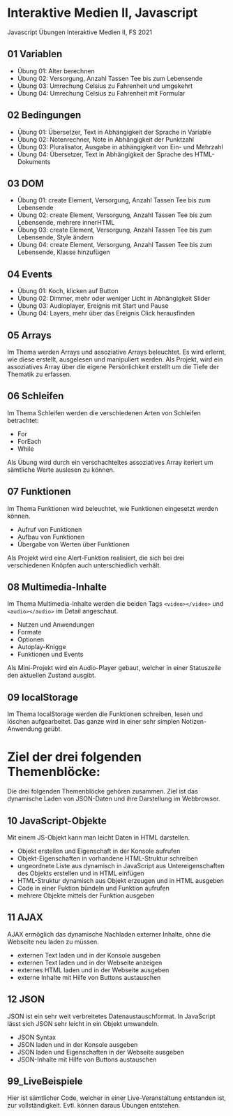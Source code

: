 # Interaktive Medien II, Javascript
Javascript Übungen Interaktive Medien II, FS 2021
## 01 Variablen
- Übung 01: Alter berechnen
- Übung 02: Versorgung, Anzahl Tassen Tee bis zum Lebensende
- Übung 03: Umrechung Celsius zu Fahrenheit und umgekehrt
- Übung 04: Umrechung Celsius zu Fahrenheit mit Formular
## 02 Bedingungen
- Übung 01: Übersetzer, Text in Abhängigkeit der Sprache in Variable
- Übung 02: Notenrechner, Note in Abhängigkeit der Punktzahl
- Übung 03: Pluralisator, Ausgabe in abhängigkeit von Ein- und Mehrzahl
- Übung 04: Übersetzer, Text in Abhängigkeit der Sprache des HTML-Dokuments
## 03 DOM
- Übung 01: create Element, Versorgung, Anzahl Tassen Tee bis zum Lebensende
- Übung 02: create Element, Versorgung, Anzahl Tassen Tee bis zum Lebensende, mehrere innerHTML
- Übung 03: create Element, Versorgung, Anzahl Tassen Tee bis zum Lebensende, Style ändern
- Übung 04: create Element, Versorgung, Anzahl Tassen Tee bis zum Lebensende, Klasse hinzufügen
## 04 Events
- Übung 01: Koch, klicken auf Button
- Übung 02: Dimmer, mehr oder weniger Licht in Abhängigkeit Slider
- Übung 03: Audioplayer, Ereignis mit Start und Pause
- Übung 04: Layers, mehr über das Ereignis Click herausfinden
## 05 Arrays
Im Thema werden Arrays und assoziative Arrays beleuchtet. Es wird erlernt, wie diese erstellt, ausgelesen und manipuliert werden.
Als Projekt, wird ein assoziatives Array über die eigene Persönlichkeit erstellt um die Tiefe der Thematik zu erfassen.
## 06 Schleifen
Im Thema Schleifen werden die verschiedenen Arten von Schleifen betrachtet:
 - For
 - ForEach
 - While

Als Übung wird durch ein verschachteltes assoziatives Array iteriert um sämtliche Werte auslesen zu können.
## 07 Funktionen
Im Thema Funktionen wird beleuchtet, wie Funktionen eingesetzt werden können.
 - Aufruf von Funktionen
 - Aufbau von Funktionen
 - Übergabe von Werten über Funktionen

Als Projekt wird eine Alert-Funktion realisiert, die sich bei drei verschiedenen Knöpfen auch unterschiedlich verhält.

## 08 Multimedia-Inhalte
Im Thema Multimedia-Inhalte werden die beiden Tags ``<video></video>`` und ``<audio></audio>`` im Detail angeschaut.

- Nutzen und Anwendungen
- Formate
- Optionen
- Autoplay-Knigge
- Funktionen und Events

Als Mini-Projekt wird ein Audio-Player gebaut, welcher in einer Statuszeile den aktuellen Zustand ausgibt.

## 09 localStorage

Im Thema localStorage werden die Funktionen schreiben, lesen und löschen aufgearbeitet. Das ganze wird in einer sehr simplen Notizen-Anwendung geübt.

# Ziel der drei folgenden Themenblöcke:
Die drei folgenden Themenblöcke gehören zusammen. Ziel ist das dynamische Laden von JSON-Daten und ihre Darstellung im Webbrowser.

## 10 JavaScript-Objekte
Mit einem JS-Objekt kann man leicht Daten in HTML darstellen.
- Objekt erstellen und Eigenschaft in der Konsole aufrufen
- Objekt-Eigenschaften in vorhandene HTML-Struktur schreiben
- ungeordnete Liste aus dynamisch in JavaScript aus Untereigenschaften des Objekts erstellen und in HTML einfügen
- HTML-Struktur dynamisch aus Objekt erzeugen und in HTML ausgeben
- Code in einer Fuktion bündeln und Funktion aufrufen
- mehrere Objekte mittels der Funktion ausgeben

## 11 AJAX
AJAX ermöglich das dynamische Nachladen externer Inhalte, ohne die Webseite neu laden zu müssen.
- externen Text laden und in der Konsole ausgeben
- externen Text laden und in der Webseite anzeigen
- externes HTML laden und in der Webseite ausgeben
- externe Inhalte mit Hilfe von Buttons austauschen

## 12 JSON
JSON ist ein sehr weit verbreitetes Datenaustauschformat. In JavaScript lässt sich JSON sehr leicht in ein Objekt umwandeln.
- JSON Syntax
- JSON laden und in der Konsole ausgeben
- JSON laden und Eigenschaften in der Webseite ausgeben
- JSON-Inhalte mit Hilfe von Buttons austauschen

## 99_LiveBeispiele
Hier ist sämtlicher Code, welcher in einer Live-Veranstaltung entstanden ist, zur vollständigkeit. Evtl. können daraus Übungen entstehen.
